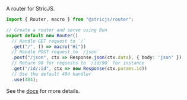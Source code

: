 A router for StricJS.

```typescript
import { Router, macro } from "@stricjs/router";

// Create a router and serve using Bun
export default new Router()
  // Handle GET request to `/`
  .get("/", () => macro("Hi"))
  // Handle POST request to `/json`
  .post("/json", ctx => Response.json(ctx.data), { body: 'json' })
  // Return 90 for requests to `/id/90` for instance
  .get("/id/:id", ctx => new Response(ctx.params.id))
  // Use the default 404 handler
  .use(404);
```

See the [docs](https://stricjs.netlify.app/#/basic/routing/main) for more details.
